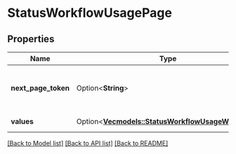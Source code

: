 # StatusWorkflowUsagePage

## Properties

Name | Type | Description | Notes
------------ | ------------- | ------------- | -------------
**next_page_token** | Option<**String**> | Page token for the next page of issue type usages. | [optional]
**values** | Option<[**Vec<models::StatusWorkflowUsageWorkflow>**](StatusWorkflowUsageWorkflow.md)> | The list of statuses. | [optional]

[[Back to Model list]](../README.md#documentation-for-models) [[Back to API list]](../README.md#documentation-for-api-endpoints) [[Back to README]](../README.md)


